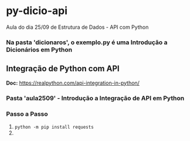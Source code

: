 # py-dicio-api
Aula do dia 25/09 de Estrutura de Dados - API com Python 

### Na pasta 'dicionaros', o exemplo.py é uma Introdução a Dicionários em Python 

## Integração de Python com API 

**Doc:** https://realpython.com/api-integration-in-python/

### Pasta 'aula2509' - Introdução a Integração de API em Python 

### Passo a Passo

1. `` python -m pip install requests ``
2. 
